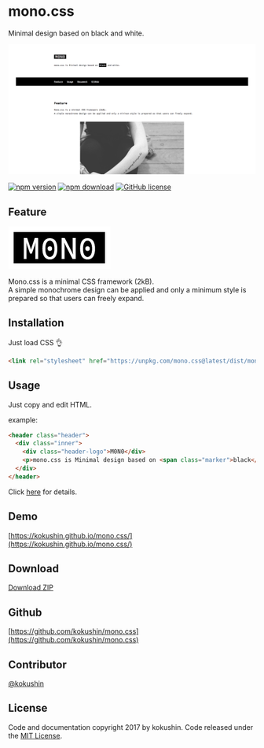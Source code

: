 # mono.css

 Minimal design based on black and white.

![;)](https://raw.githubusercontent.com/kokushin/mono.css/master/docs/img/share.png)

[![npm version](https://badge.fury.io/js/mono.css.svg)](https://badge.fury.io/js/mono.css)
[![npm download](http://img.shields.io/npm/dm/mono.css.svg)](https://www.npmjs.com/package/mono.css)
[![GitHub license](https://img.shields.io/badge/license-MIT-brightgreen.svg)](https://raw.githubusercontent.com/kokushin/mono.css/master/LICENSE)

## Feature

<img src="https://raw.githubusercontent.com/kokushin/mono.css/master/docs/img/logo.png" width="208">

Mono.css is a minimal CSS framework (2kB). <br>A simple monochrome design can be applied and only a minimum style is prepared so that users can freely expand.

## Installation

Just load CSS 👌

```html
<link rel="stylesheet" href="https://unpkg.com/mono.css@latest/dist/mono.min.css">
```

## Usage

Just copy and edit HTML.

example:

```html
<header class="header">
  <div class="inner">
    <div class="header-logo">M0N0</div>
    <p>mono.css is Minimal design based on <span class="marker">black</span> and white.</p>
  </div>
</header>
```

Click [here](https://kokushin.github.io/mono.css/#document) for details.

## Demo

[https://kokushin.github.io/mono.css/](https://kokushin.github.io/mono.css/)

## Download
[Download ZIP](https://github.com/kokushin/mono.css/archive/master.zip)

## Github
[https://github.com/kokushin/mono.css](https://github.com/kokushin/mono.css)

## Contributor
[@kokushin](https://github.com/kokushin)

## License
Code and documentation copyright 2017 by kokushin. Code released under the [MIT License](https://github.com/kokushin/mono.css/blob/master/LICENSE).
